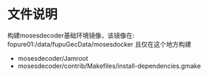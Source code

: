 # 文件说明
构建mosesdecoder基础环境镜像，该镜像在: fopure01:/data/fupuGecData/mosesdocker
且仅在这个地方构建

- mosesdecoder/Jamroot
- mosesdecoder/contrib/Makefiles/install-dependencies.gmake
